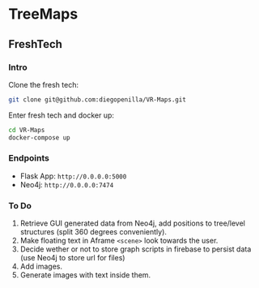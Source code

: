 # TreeMaps

## FreshTech

### Intro
Clone the fresh tech:
```bash
git clone git@github.com:diegopenilla/VR-Maps.git
```
Enter fresh tech and docker up:
```bash
cd VR-Maps
docker-compose up 
```

### Endpoints 


- Flask App: `http://0.0.0.0:5000`
- Neo4j: `http://0.0.0.0:7474`

### To Do
1. Retrieve GUI generated data from Neo4j, add positions to tree/level structures (split 360 degrees conveniently).
2. Make floating text in Aframe `<scene>` look towards the user.
3. Decide wether or not to store graph scripts in firebase to persist data (use Neo4j to store url for files)
4. Add images.
5. Generate images with text inside them. 